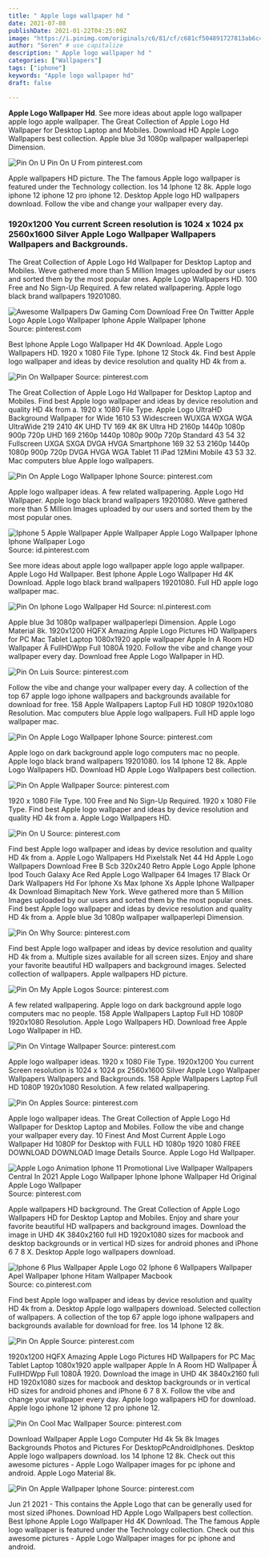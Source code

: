 ```yaml
---
title: " Apple logo wallpaper hd "
date: 2021-07-08
publishDate: 2021-01-22T04:25:09Z
image: "https://i.pinimg.com/originals/c6/81/cf/c681cf504891727813ab6c419792d9b3.jpg"
author: "Soren" # use capitalize
description: " Apple logo wallpaper hd "
categories: ["Wallpapers"]
tags: ["iphone"]
keywords: "Apple logo wallpaper hd"
draft: false

---
```



**Apple Logo Wallpaper Hd**. See more ideas about apple logo wallpaper apple logo apple wallpaper. The Great Collection of Apple Logo Hd Wallpaper for Desktop Laptop and Mobiles. Download HD Apple Logo Wallpapers best collection. Apple blue 3d 1080p wallpaper wallpaperlepi Dimension.

![Pin On U](https://i.pinimg.com/originals/fd/56/74/fd56745237c1c9d96eb2e6d63bc5777f.jpg "Pin On U")
Pin On U From pinterest.com


Apple wallpapers HD picture. The The famous Apple logo wallpaper is featured under the Technology collection. Ios 14 Iphone 12 8k. Apple logo iphone 12 iphone 12 pro iphone 12. Desktop Apple logo HD wallpapers download. Follow the vibe and change your wallpaper every day.

### 1920x1200 You current Screen resolution is 1024 x 1024 px 2560x1600 Silver Apple Logo Wallpaper Wallpapers Wallpapers and Backgrounds.

The Great Collection of Apple Logo Hd Wallpaper for Desktop Laptop and Mobiles. Weve gathered more than 5 Million Images uploaded by our users and sorted them by the most popular ones. Apple Logo Wallpapers HD. 100 Free and No Sign-Up Required. A few related wallpapering. Apple logo black brand wallpapers 19201080.


![Awesome Wallpapers Dw Gaming Com Download Free On Twitter Apple Logo Apple Logo Wallpaper Iphone Apple Wallpaper Iphone](https://i.pinimg.com/474x/8e/13/10/8e1310284a5120f5c7ea34011eca0789.jpg "Awesome Wallpapers Dw Gaming Com Download Free On Twitter Apple Logo Apple Logo Wallpaper Iphone Apple Wallpaper Iphone")
Source: pinterest.com

Best Iphone Apple Logo Wallpaper Hd 4K Download. Apple Logo Wallpapers HD. 1920 x 1080 File Type. Iphone 12 Stock 4k. Find best Apple logo wallpaper and ideas by device resolution and quality HD 4k from a.

![Pin On Wallpaper](https://i.pinimg.com/originals/57/f0/92/57f09298f1a1053bbbbecc072bbc7e25.png "Pin On Wallpaper")
Source: pinterest.com

The Great Collection of Apple Logo Hd Wallpaper for Desktop Laptop and Mobiles. Find best Apple logo wallpaper and ideas by device resolution and quality HD 4k from a. 1920 x 1080 File Type. Apple Logo UltraHD Background Wallpaper for Wide 1610 53 Widescreen WUXGA WXGA WGA UltraWide 219 2410 4K UHD TV 169 4K 8K Ultra HD 2160p 1440p 1080p 900p 720p UHD 169 2160p 1440p 1080p 900p 720p Standard 43 54 32 Fullscreen UXGA SXGA DVGA HVGA Smartphone 169 32 53 2160p 1440p 1080p 900p 720p DVGA HVGA WGA Tablet 11 iPad 12Mini Mobile 43 53 32. Mac computers blue Apple logo wallpapers.

![Pin On Apple Logo Wallpaper Iphone](https://i.pinimg.com/originals/43/0f/03/430f0342b609891667839d28519764f2.jpg "Pin On Apple Logo Wallpaper Iphone")
Source: pinterest.com

Apple logo wallpaper ideas. A few related wallpapering. Apple Logo Hd Wallpaper. Apple logo black brand wallpapers 19201080. Weve gathered more than 5 Million Images uploaded by our users and sorted them by the most popular ones.

![Iphone 5 Apple Wallpaper Apple Wallpaper Apple Logo Wallpaper Iphone Iphone Wallpaper Logo](https://i.pinimg.com/originals/52/f1/a4/52f1a4a457b2f7b8e715bc57781517f4.jpg "Iphone 5 Apple Wallpaper Apple Wallpaper Apple Logo Wallpaper Iphone Iphone Wallpaper Logo")
Source: id.pinterest.com

See more ideas about apple logo wallpaper apple logo apple wallpaper. Apple Logo Hd Wallpaper. Best Iphone Apple Logo Wallpaper Hd 4K Download. Apple logo black brand wallpapers 19201080. Full HD apple logo wallpaper mac.

![Pin On Iphone Logo Wallpaper Hd](https://i.pinimg.com/originals/8c/b5/c2/8cb5c2894ee7493a0ffc6b75acdeaabc.jpg "Pin On Iphone Logo Wallpaper Hd")
Source: nl.pinterest.com

Apple blue 3d 1080p wallpaper wallpaperlepi Dimension. Apple Logo Material 8k. 1920x1200 HQFX Amazing Apple Logo Pictures HD Wallpapers for PC Mac Tablet Laptop 1080x1920 apple wallpaper Apple In A Room HD Wallpaper Â FullHDWpp Full 1080Ã 1920. Follow the vibe and change your wallpaper every day. Download free Apple Logo Wallpaper in HD.

![Pin On Luis](https://i.pinimg.com/originals/d6/28/01/d62801c2ab435fac794d4c3b3feb20f3.jpg "Pin On Luis")
Source: pinterest.com

Follow the vibe and change your wallpaper every day. A collection of the top 67 apple logo iphone wallpapers and backgrounds available for download for free. 158 Apple Wallpapers Laptop Full HD 1080P 1920x1080 Resolution. Mac computers blue Apple logo wallpapers. Full HD apple logo wallpaper mac.

![Pin On Apple Logo Wallpaper Iphone](https://i.pinimg.com/originals/83/19/c3/8319c34651c09c2b4c6cbace73246a22.png "Pin On Apple Logo Wallpaper Iphone")
Source: pinterest.com

Apple logo on dark background apple logo computers mac no people. Apple logo black brand wallpapers 19201080. Ios 14 Iphone 12 8k. Apple Logo Wallpapers HD. Download HD Apple Logo Wallpapers best collection.

![Pin On Apple Wallpaper](https://i.pinimg.com/originals/2b/e7/59/2be75954dd57059f348ee18dc4857f76.jpg "Pin On Apple Wallpaper")
Source: pinterest.com

1920 x 1080 File Type. 100 Free and No Sign-Up Required. 1920 x 1080 File Type. Find best Apple logo wallpaper and ideas by device resolution and quality HD 4k from a. Apple Logo Wallpapers HD.

![Pin On U](https://i.pinimg.com/originals/fd/56/74/fd56745237c1c9d96eb2e6d63bc5777f.jpg "Pin On U")
Source: pinterest.com

Find best Apple logo wallpaper and ideas by device resolution and quality HD 4k from a. Apple Logo Wallpapers Hd Pixelstalk Net 44 Hd Apple Logo Wallpapers Download Free B Scb 320x240 Retro Apple Logo Apple Iphone Ipod Touch Galaxy Ace Red Apple Logo Wallpaper 64 Images 17 Black Or Dark Wallpapers Hd For Iphone Xs Max Iphone Xs Apple Iphone Wallpaper 4k Download Bimapitach New York. Weve gathered more than 5 Million Images uploaded by our users and sorted them by the most popular ones. Find best Apple logo wallpaper and ideas by device resolution and quality HD 4k from a. Apple blue 3d 1080p wallpaper wallpaperlepi Dimension.

![Pin On Why](https://i.pinimg.com/originals/36/13/f3/3613f3af106e8dcbd64022defafea520.jpg "Pin On Why")
Source: pinterest.com

Find best Apple logo wallpaper and ideas by device resolution and quality HD 4k from a. Multiple sizes available for all screen sizes. Enjoy and share your favorite beautiful HD wallpapers and background images. Selected collection of wallpapers. Apple wallpapers HD picture.

![Pin On My Apple Logos](https://i.pinimg.com/originals/9c/f7/6d/9cf76d721bddd3d416184bff576ff48d.jpg "Pin On My Apple Logos")
Source: pinterest.com

A few related wallpapering. Apple logo on dark background apple logo computers mac no people. 158 Apple Wallpapers Laptop Full HD 1080P 1920x1080 Resolution. Apple Logo Wallpapers HD. Download free Apple Logo Wallpaper in HD.

![Pin On Vintage Wallpaper](https://i.pinimg.com/originals/bd/0f/25/bd0f256f3ff7ff6150251702c5c16c72.png "Pin On Vintage Wallpaper")
Source: pinterest.com

Apple logo wallpaper ideas. 1920 x 1080 File Type. 1920x1200 You current Screen resolution is 1024 x 1024 px 2560x1600 Silver Apple Logo Wallpaper Wallpapers Wallpapers and Backgrounds. 158 Apple Wallpapers Laptop Full HD 1080P 1920x1080 Resolution. A few related wallpapering.

![Pin On Apples](https://i.pinimg.com/originals/e9/b9/5a/e9b95a386762b7acc40e6d0a1b40075e.jpg "Pin On Apples")
Source: pinterest.com

Apple logo wallpaper ideas. The Great Collection of Apple Logo Hd Wallpaper for Desktop Laptop and Mobiles. Follow the vibe and change your wallpaper every day. 10 Finest And Most Current Apple Logo Wallpaper Hd 1080P for Desktop with FULL HD 1080p 1920 1080 FREE DOWNLOAD DOWNLOAD Image Details Source. Apple Logo Hd Wallpaper.

![Apple Logo Animation Iphone 11 Promotional Live Wallpaper Wallpapers Central In 2021 Apple Logo Wallpaper Iphone Iphone Wallpaper Hd Original Apple Logo Wallpaper](https://i.pinimg.com/originals/09/6f/bd/096fbd5178e5373ab240efb604dbf4f0.jpg "Apple Logo Animation Iphone 11 Promotional Live Wallpaper Wallpapers Central In 2021 Apple Logo Wallpaper Iphone Iphone Wallpaper Hd Original Apple Logo Wallpaper")
Source: pinterest.com

Apple wallpapers HD background. The Great Collection of Apple Logo Wallpapers HD for Desktop Laptop and Mobiles. Enjoy and share your favorite beautiful HD wallpapers and background images. Download the image in UHD 4K 3840x2160 full HD 1920x1080 sizes for macbook and desktop backgrounds or in vertical HD sizes for android phones and iPhone 6 7 8 X. Desktop Apple logo wallpapers download.

![Iphone 6 Plus Wallpaper Apple Logo 02 Iphone 6 Wallpapers Wallpaper Apel Wallpaper Iphone Hitam Wallpaper Macbook](https://i.pinimg.com/originals/03/32/88/033288573e174c88f2f3b3c789b75212.jpg "Iphone 6 Plus Wallpaper Apple Logo 02 Iphone 6 Wallpapers Wallpaper Apel Wallpaper Iphone Hitam Wallpaper Macbook")
Source: co.pinterest.com

Find best Apple logo wallpaper and ideas by device resolution and quality HD 4k from a. Desktop Apple logo wallpapers download. Selected collection of wallpapers. A collection of the top 67 apple logo iphone wallpapers and backgrounds available for download for free. Ios 14 Iphone 12 8k.

![Pin On Apple](https://i.pinimg.com/originals/1e/0e/d9/1e0ed9f6694e80278b8322a2508367ba.jpg "Pin On Apple")
Source: pinterest.com

1920x1200 HQFX Amazing Apple Logo Pictures HD Wallpapers for PC Mac Tablet Laptop 1080x1920 apple wallpaper Apple In A Room HD Wallpaper Â FullHDWpp Full 1080Ã 1920. Download the image in UHD 4K 3840x2160 full HD 1920x1080 sizes for macbook and desktop backgrounds or in vertical HD sizes for android phones and iPhone 6 7 8 X. Follow the vibe and change your wallpaper every day. Apple logo wallpapers HD for download. Apple logo iphone 12 iphone 12 pro iphone 12.

![Pin On Cool Mac Wallpaper](https://i.pinimg.com/originals/4e/ce/68/4ece68232be6f594672944bf4234dc03.jpg "Pin On Cool Mac Wallpaper")
Source: pinterest.com

Download Wallpaper Apple Logo Computer Hd 4k 5k 8k Images Backgrounds Photos and Pictures For DesktopPcAndroidIphones. Desktop Apple logo wallpapers download. Ios 14 Iphone 12 8k. Check out this awesome pictures - Apple Logo Wallpaper images for pc iphone and android. Apple Logo Material 8k.

![Pin On Apple Wallpaper Iphone](https://i.pinimg.com/originals/c6/81/cf/c681cf504891727813ab6c419792d9b3.jpg "Pin On Apple Wallpaper Iphone")
Source: pinterest.com

Jun 21 2021 - This contains the Apple Logo that can be generally used for most sized iPhones. Download HD Apple Logo Wallpapers best collection. Best Iphone Apple Logo Wallpaper Hd 4K Download. The The famous Apple logo wallpaper is featured under the Technology collection. Check out this awesome pictures - Apple Logo Wallpaper images for pc iphone and android.

